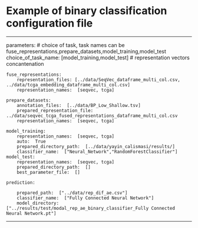 # Example of binary classification configuration file
---
parameters:
    # choice of task, task names can be fuse_representations,prepare_datasets,model_training,model_test
    choice_of_task_name:  [model_training,model_test]
    # representation vectors concantenation
    
    fuse_representations:
        representation_files: [../data/SeqVec_dataframe_multi_col.csv, ../data/tcga_embedding_dataframe_multi_col.csv]
        representation_names:  [seqvec, tcga]    
        
    prepare_datasets:  
        annotation_files:  [../data/BP_Low_Shallow.tsv]
        prepared_representation_file:  ../data/seqvec_tcga_fused_representations_dataframe_multi_col.csv
        representation_names:  [seqvec, tcga] 
    
    model_training:
        representation_names:  [seqvec, tcga]   
        auto:  True
        prepared_directory_path:  [../data/yayin_calismasi/results/]
        classifier_name:  ["Neural_Network","RandomForestClassifier"] 
    model_test:
        representation_names:  [seqvec, tcga]
        prepared_directory_path:  []              
        best_parameter_file:  [] 
    
    prediction:
       
        prepared_path:  ["../data/rep_dif_ae.csv"]
        classifier_name:  ["Fully Connected Neural Network"]         
        model_directory:  ["../results/test/modal_rep_ae_binary_classifier_Fully Connected Neural Network.pt"] 
        

---
